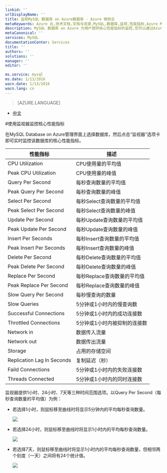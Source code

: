 ```yaml
---
linkid: ''
urlDisplayName: ''
title: 监视MySQL 数据库 on Azure数据库 - Azure 微软云
metaKeywords: Azure 云,技术文档,文档与资源,MySQL,数据库,监视,性能指标,Azure MySQL, MySQL PaaS,Azure MySQL PaaS, Azure MySQL Service, Azure RDS
description: MySQL 数据库 on Azure 为用户提供核心性能指标的监控,您可以通过Azure管理门户的仪表盘进行查看。
metaCanonical: ''
services: MySQL
documentationCenter: Services
title: ''
authors: ''
solutions: ''
manager: ''
editor: ''

ms.service: mysql
ms.date: 1/13/2016
wacn.date: 1/13/2016
wacn.lang: cn
---
```


> [AZURE.LANGUAGE]
- [中文](./mysql-database-operation-monitoring-metrics.md)

#使用监视器监控核心性能指标

在MySQL Database on Azure管理界面上选择数据库，然后点击“监视器”选项卡即可实时监控该数据库的核心性能指标。

| 性能指标 | 描述 |
| ------------- | ------------- |
| CPU Utilization | CPU使用量的平均值 |
| Peak CPU Utilization | CPU使用量的峰值 |
| Query Per Second | 每秒查询数量的平均值 |
| Peak Query Per Second | 每秒查询数量的峰值 |
| Select Per Second | 每秒Select查询数量的平均值 |
| Peak Select Per Second | 每秒Select查询数量的峰值 |
| Update Per Second | 每秒Update查询数量的平均值 |
| Peak Update Per Second | 每秒Update查询数量的峰值 |
| Insert Per Seconds | 每秒Insert查询数量的平均值 |
| Peak Insert Per Seconds | 每秒Insert查询数量的峰值 |
| Delete Per Second | 每秒Delete查询数量的平均值 |
| Peak Delete Per Second | 每秒Delete查询数量的峰值 |
| Replace Per Second | 每秒Replace查询数量的平均值 |
| Peak Replace Per Second | 每秒Replace查询数量的峰值 |
| Slow Query Per Second | 每秒慢查询的数量 |
| Slow Queries | 5分钟或1小时内的慢查询数 |
| Successful Connections | 5分钟或1小时内的成功连接数 |
| Throttled Connections | 5分钟或1小时内被抑制的连接数 |
| Network in | 数据传入流量 |
| Network out | 数据传出流量 |
| Storage | 占用的存储空间 |
| Replication Lag In Seconds | 复制延迟（秒） |
| Faild Connections | 5分钟或1小时内的失败连接数 |
| Threads Connected | 5分钟或1小时内的同时连接数 |

监视器提供1小时、24小时、7天等三种时间范围选项。以Query Per Second（每秒查询数量的平均值）为例：

- 若选择1小时，则鼠标移至曲线时将显示5分钟内的平均每秒查询数量。

    ![](./media/mysql-database-operation-monitoring-metrics/scale_1hr.png)

- 若选择24小时，则鼠标移至曲线时将显示1小时内的平均每秒查询数量。

    ![](./media/mysql-database-operation-monitoring-metrics/scale_24hr.png)

- 若选择7天，则鼠标移至曲线时将显示1小时内的平均每秒查询数量，但相邻两个刻度（一天）之间将有24个统计值。

    ![](./media/mysql-database-operation-monitoring-metrics/scale_7days.png)
